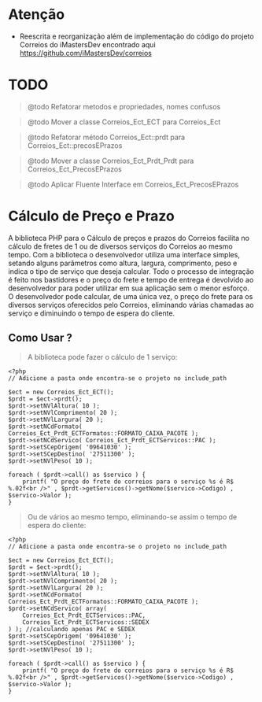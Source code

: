 Atenção
========================
* Reescrita e reorganização além de implementação do código do projeto Correios do iMastersDev encontrado aqui https://github.com/iMastersDev/correios

TODO
========================
> @todo Refatorar metodos e propriedades, nomes confusos

> @todo Mover a classe Correios_Ect_ECT para Correios_Ect

> @todo Refatorar método Correios_Ect::prdt para Correios_Ect::precosEPrazos

> @todo Mover a classe Correios_Ect_Prdt_Prdt para Correios_Ect_PrecosEPrazos

> @todo Aplicar Fluente Interface em Correios_Ect_PrecosEPrazos


Cálculo de Preço e Prazo
========================

A biblioteca PHP para o Cálculo de preços e prazos do Correios facilita no cálculo de fretes de 1 ou de diversos serviços do Correios ao mesmo tempo.
Com a biblioteca o desenvolvedor utiliza uma interface simples, setando alguns parâmetros como altura, largura, comprimento, peso e indica o tipo de serviço que deseja calcular.
Todo o processo de integração é feito nos bastidores e o preço do frete e tempo de entrega é devolvido ao desenvolvedor para poder utilizar em sua aplicação sem o menor esforço.
O desenvolvedor pode calcular, de uma única vez, o preço do frete para os diversos serviços oferecidos pelo Correios, eliminando várias chamadas ao serviço e diminuindo o tempo de espera do cliente.

Como Usar ?
-----------

> A biblioteca pode fazer o cálculo de 1 serviço:

	<?php
	// Adicione a pasta onde encontra-se o projeto no include_path
	
	$ect = new Correios_Ect_ECT();
	$prdt = $ect->prdt();
	$prdt->setNVlAltura( 10 );
	$prdt->setNVlComprimento( 20 );
	$prdt->setNVlLargura( 20 );
	$prdt->setNCdFormato( Correios_Ect_Prdt_ECTFormatos::FORMATO_CAIXA_PACOTE );
	$prdt->setNCdServico( Correios_Ect_Prdt_ECTServicos::PAC );
	$prdt->setSCepOrigem( '09641030' );
	$prdt->setSCepDestino( '27511300' );
	$prdt->setNVlPeso( 10 );

	foreach ( $prdt->call() as $servico ) {
		printf( "O preço do frete do correios para o serviço %s é R$ %.02f<br />" , $prdt->getServicos()->getNome($servico->Codigo) , $servico->Valor );
	}

> Ou de vários ao mesmo tempo, eliminando-se assim o tempo de espera do cliente:
	
	<?php
	// Adicione a pasta onde encontra-se o projeto no include_path
	
	$ect = new Correios_Ect_ECT();
	$prdt = $ect->prdt();
	$prdt->setNVlAltura( 10 );
	$prdt->setNVlComprimento( 20 );
	$prdt->setNVlLargura( 20 );
	$prdt->setNCdFormato( Correios_Ect_Prdt_ECTFormatos::FORMATO_CAIXA_PACOTE );
	$prdt->setNCdServico( array(
        Correios_Ect_Prdt_ECTServicos::PAC,
        Correios_Ect_Prdt_ECTServicos::SEDEX
    ) ); //calculando apenas PAC e SEDEX
	$prdt->setSCepOrigem( '09641030' );
	$prdt->setSCepDestino( '27511300' );
	$prdt->setNVlPeso( 10 );

	foreach ( $prdt->call() as $servico ) {
		printf( "O preço do frete do correios para o serviço %s é R$ %.02f<br />" , $prdt->getServicos()->getNome($servico->Codigo) , $servico->Valor );
	}